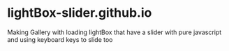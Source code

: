 # lightBox-slider.github.io
Making Gallery with loading lightBox that have a slider with pure javascript and using keyboard keys to slide too
